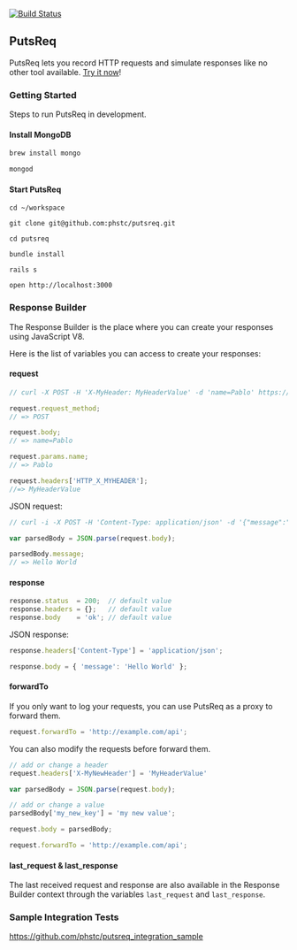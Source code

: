 [![Build Status](https://travis-ci.org/phstc/putsreq.svg)](https://travis-ci.org/phstc/putsreq)

## PutsReq

PutsReq lets you record HTTP requests and simulate responses like no other tool available. [Try it now](http://putsreq.com)!

### Getting Started

Steps to run PutsReq in development.

#### Install MongoDB

```bash
brew install mongo

mongod
```

#### Start PutsReq

```
cd ~/workspace

git clone git@github.com:phstc/putsreq.git

cd putsreq

bundle install

rails s

open http://localhost:3000
```

### Response Builder

The Response Builder is the place where you can create your responses using JavaScript V8.

Here is the list of variables you can access to create your responses:

#### request

```javascript
// curl -X POST -H 'X-MyHeader: MyHeaderValue' -d 'name=Pablo' https://putsreq.com/123...

request.request_method;
// => POST

request.body;
// => name=Pablo

request.params.name;
// => Pablo

request.headers['HTTP_X_MYHEADER'];
//=> MyHeaderValue
```

JSON request:

```javascript
// curl -i -X POST -H 'Content-Type: application/json' -d '{"message":"Hello World"}' https://putsreq.com/123...

var parsedBody = JSON.parse(request.body);

parsedBody.message;
// => Hello World
```

#### response

```javascript
response.status  = 200;  // default value
response.headers = {};   // default value
response.body    = 'ok'; // default value
```

JSON response:

```javascript
response.headers['Content-Type'] = 'application/json';

response.body = { 'message': 'Hello World' };
```

#### forwardTo

If you only want to log your requests, you can use PutsReq as a proxy to forward them.

```javascript
request.forwardTo = 'http://example.com/api';
```

You can also modify the requests before forward them.

```javascript
// add or change a header
request.headers['X-MyNewHeader'] = 'MyHeaderValue'

var parsedBody = JSON.parse(request.body);

// add or change a value
parsedBody['my_new_key'] = 'my new value';

request.body = parsedBody;

request.forwardTo = 'http://example.com/api';
```

#### last_request & last_response

The last received request and response are also available in the Response Builder context through the variables `last_request` and `last_response`.

### Sample Integration Tests

https://github.com/phstc/putsreq_integration_sample
